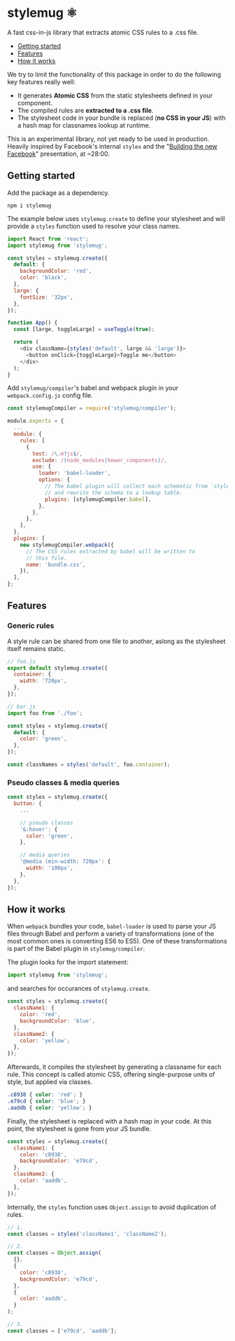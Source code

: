 # stylemug ⚛️

A fast css-in-js library that extracts atomic CSS rules to a .css file.

- [Getting started](#getting-started)
- [Features](#features)
- [How it works](#how-it-works)

We try to limit the functionality of this package in order to do the following key features really well:

- It generates **Atomic CSS** from the static stylesheets defined in your component.
- The compiled rules are **extracted to a .css file**.
- The stylesheet code in your bundle is replaced (**no CSS in your JS**) with a hash map for classnames lookup at runtime.

This is an experimental library, not yet ready to be used in production. Heavily inspired by Facebook's internal `stylex` and the "[Building the new Facebook](https://developers.facebook.com/videos/2019/building-the-new-facebookcom-with-react-graphql-and-relay/)" presentation, at ~28:00.

## Getting started

Add the package as a dependency.

```
npm i stylemug
```

The example below uses `stylemug.create` to define your stylesheet and will provide a `styles` function used to resolve your class names.

```javascript
import React from 'react';
import stylemug from 'stylemug';

const styles = stylemug.create({
  default: {
    backgroundColor: 'red',
    color: 'black',
  },
  large: {
    fontSize: '32px',
  },
});

function App() {
  const [large, toggleLarge] = useToggle(true);

  return (
    <div className={styles('default', large && 'large')}>
      <button onClick={toggleLarge}>Toggle me</button>
    </div>
  );
}
```

Add `stylemug/compiler`'s babel and webpack plugin in your `webpack.config.js` config file.

```javascript
const stylemugCompiler = require('stylemug/compiler');

module.exports = {
  ...
  module: {
    rules: [
      {
        test: /\.m?js$/,
        exclude: /(node_modules|bower_components)/,
        use: {
          loader: 'babel-loader',
          options: {
            // The babel plugin will collect each schematic from `stylemug.create`
            // and rewrite the schema to a lookup table.
            plugins: [stylemugCompiler.babel],
          },
        },
      },
    ],
  },
  plugins: [
    new stylemugCompiler.webpack({
      // The CSS rules extracted by babel will be written to
      // this file.
      name: 'bundle.css',
    }),
  ],
};
```

## Features

### Generic rules

A style rule can be shared from one file to another, aslong as the stylesheet itself remains static.

```javascript
// foo.js
export default stylemug.create({
  container: {
    width: '720px',
  },
});

// bar.js
import foo from './foo';

const styles = stylemug.create({
  default: {
    color: 'green',
  },
});

const classNames = styles('default', foo.container);
```

### Pseudo classes & media queries

```javascript
const styles = stylemug.create({
  button: {
    ...

    // pseudo classes
    '&:hover': {
      color: 'green',
    },

    // media queries
    '@media (min-width: 720px': {
      width: '100px',
    },
  },
});
```

## How it works

When `webpack` bundles your code, `babel-loader` is used to parse your JS files through Babel and perform a variety of transformations (one of the most common ones is converting ES6 to ES5). One of these transformations is part of the Babel plugin in `stylemug/compiler`.

The plugin looks for the import statement:

```javascript
import stylemug from 'stylemug';
```

and searches for occurances of `stylemug.create`.

```javascript
const styles = stylemug.create({
  className1: {
    color: 'red',
    backgroundColor: 'blue',
  },
  className2: {
    color: 'yellow';
  },
});
```

Afterwards, it compiles the stylesheet by generating a classname for each rule. This concept is called atomic CSS, offering single-purpose units of style, but applied via classes.

```css
.c8938 { color: 'red'; }
.e79cd { color: 'blue'; }
.aaddb { color: 'yellow'; }
```

Finally, the stylesheet is replaced with a hash map in your code. At this point, the stylesheet is gone from your JS bundle.

```javascript
const styles = stylemug.create({
  className1: {
    color: 'c8938',
    backgroundColor: 'e79cd',
  },
  className2: {
    color: 'aaddb',
  },
});
```

Internally, the `styles` function uses `Object.assign` to avoid duplication of rules.

```javascript
// 1.
const classes = styles('className1', 'className2');

// 2.
const classes = Object.assign(
  {},
  {
    color: 'c8938',
    backgroundColor: 'e79cd',
  },
  {
    color: 'aaddb',
  }
);

// 3.
const classes = ['e79cd', 'aaddb'];
```

